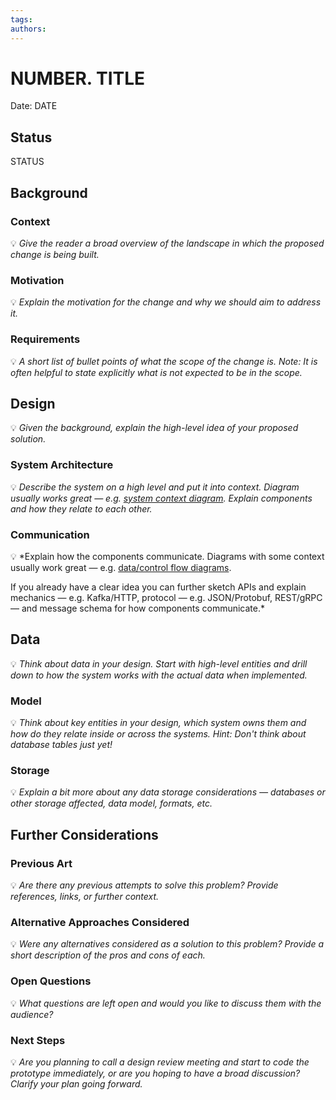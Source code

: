 ```yaml
---
tags:
authors:
---
```


# NUMBER. TITLE

Date: DATE

## Status

STATUS

## Background

### Context

💡 _Give the reader a broad overview of the landscape in which the proposed change is being built._

### Motivation

💡 _Explain the motivation for the change and why we should aim to address it._

### Requirements

💡 _A short list of bullet points of what the scope of the change is.
Note: It is often helpful to state explicitly what is not expected to be in the scope._

## Design

💡 _Given the background, explain the high-level idea of your proposed solution._

### System Architecture

💡 _Describe the system on a high level and put it into context. Diagram usually works great — e.g. [system context diagram](https://en.wikipedia.org/wiki/System_context_diagram). Explain components and how they relate to each other._

### Communication

💡 \*Explain how the components communicate. Diagrams with some context usually work great — e.g. [data/control flow diagrams](https://lh3.googleusercontent.com/sdy9Au0Ibv3aseGZyIKNwivgqnaZ0FqF1mUgIzZY7ZIqppJeZVqUl3Iundy0qzwJLSMdFyA-oysP5YGv5pNYpI11m9A5AY0Oqdqj=s0).

If you already have a clear idea you can further sketch APIs and explain mechanics — e.g. Kafka/HTTP, protocol — e.g. JSON/Protobuf, REST/gRPC — and message schema for how components communicate.\*

## Data

💡 _Think about data in your design. Start with high-level entities and drill down to how the system works with the actual data when implemented._

### Model

💡 _Think about key entities in your design, which system owns them and how do they relate inside or across the systems._
_Hint: Don't think about database tables just yet!_

### Storage

💡 _Explain a bit more about any data storage considerations — databases or other storage affected, data model, formats, etc._

## Further Considerations

### Previous Art

💡 _Are there any previous attempts to solve this problem? Provide references, links, or further context._

### Alternative Approaches Considered

💡 _Were any alternatives considered as a solution to this problem? Provide a short description of the pros and cons of each._

### Open Questions

💡 _What questions are left open and would you like to discuss them with the audience?_

### Next Steps

💡 _Are you planning to call a design review meeting and start to code the prototype immediately, or are you hoping to have a broad discussion? Clarify your plan going forward._
